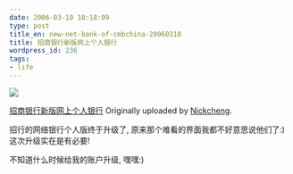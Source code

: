 ```yaml
---
date: 2006-03-10 10:18:09
type: post
title_en: new-net-bank-of-cmbchina-20060310
title: 招商银行新版网上个人银行
wordpress_id: 236
tags:
- life
---
```


[![](http://static.flickr.com/53/110295914_9d775a7b07_m.jpg)](http://www.flickr.com/photos/nickcheng/110295914/)
 
[招商银行新版网上个人银行](http://www.flickr.com/photos/nickcheng/110295914/)
  Originally uploaded by [Nickcheng](http://www.flickr.com/people/nickcheng/).

招行的网络银行个人版终于升级了, 原来那个难看的界面我都不好意思说他们了:)这次升级实在是有必要!  

不知道什么时候给我的账户升级, 嘿嘿:)
